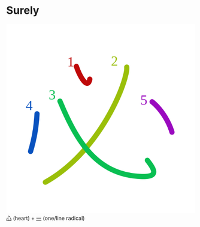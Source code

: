 # Surely
![必](../Kanji/kanji-colorize/5fc5.svg)
[心](../Kanji/kanji-dict/心.md) (heart) + [一](../Kanji/kanji-dict/一.md) (one/line radical) 